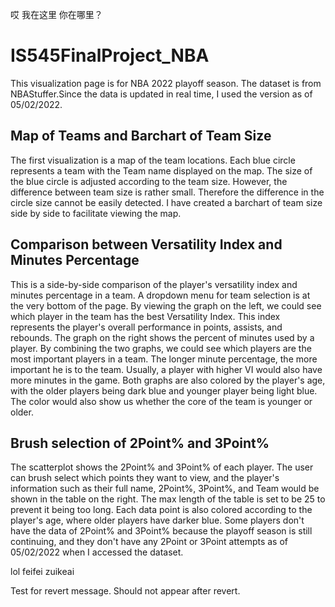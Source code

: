 哎 我在这里 你在哪里？

# IS545FinalProject_NBA
This visualization page is for NBA 2022 playoff season. The dataset is from NBAStuffer.Since the data is updated in real time, I used the version as of 05/02/2022.

## Map of Teams and Barchart of Team Size
The first visualization is a map of the team locations. Each blue circle represents a team with the Team name displayed on the map. The size of the blue circle is adjusted according to the team size. However, the difference between team size is rather small. Therefore the difference in the circle size cannot be easily detected. I have created a barchart of team size side by side to facilitate viewing the map.

## Comparison between Versatility Index and Minutes Percentage
This is a side-by-side comparison of the player's versatility index and minutes percentage in a team. A dropdown menu for team selection is at the very bottom of the page. By viewing the graph on the left, we could see which player in the team has the best Versatility Index. This index represents the player's overall performance in points, assists, and rebounds. The graph on the right shows the percent of minutes used by a player. By combining the two graphs, we could see which players are the most important players in a team. The longer minute percentage, the more important he is to the team. Usually, a player with higher VI would also have more minutes in the game. Both graphs are also colored by the player's age, with the older players being dark blue and younger player being light blue. The color would also show us whether the core of the team is younger or older.

## Brush selection of 2Point% and 3Point%
The scatterplot shows the 2Point% and 3Point% of each player. The user can brush select which points they want to view, and the player's information such as their full name, 2Point%, 3Point%, and Team would be shown in the table on the right. The max length of the table is set to be 25 to prevent it being too long. Each data point is also colored according to the player's age, where older players have darker blue. Some players don't have the data of 2Point% and 3Point% because the playoff season is still continuing, and they don't have any 2Point or 3Point attempts as of 05/02/2022 when I accessed the dataset.


lol feifei zuikeai 

Test for revert message. Should not appear after revert.